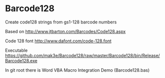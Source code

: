 # Barcode128
Create code128 strings from gs1-128 barcode numbers

Based on http://www.jtbarton.com/Barcodes/Code128.aspx

Code 128 font http://www.dafont.com/code-128.font

Executable https://github.com/mak3e/Barcode128/raw/master/Barcode128/bin/Release/Barcode128.exe

In git root there is Word VBA Macro Integration Demo (Barcode128.bas)
